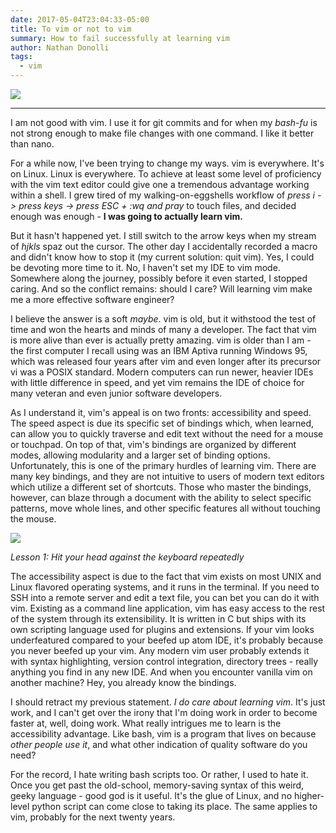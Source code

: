 ```yaml
---
date: 2017-05-04T23:04:33-05:00
title: To vim or not to vim
summary: How to fail successfully at learning vim
author: Nathan Donolli
tags:
  - vim
---
```


![](https://ucarecdn.com/18f71672-5e94-4f74-9cf4-b840507509b0/)

---
I am not good with vim.  I use it for git commits and for when my *bash-fu* is not strong enough to make file changes with one command.  I like it better than nano.

For a while now, I've been trying to change my ways.  vim is everywhere.  It's on Linux.  Linux is everywhere.  To achieve at least some level of proficiency with the vim text editor could give one a tremendous advantage working within a shell.  I grew tired of my walking-on-eggshells workflow of *press i -> press keys -> press ESC + :wq and pray* to touch files, and decided enough was enough - **I was going to actually learn vim.**

But it hasn't happened yet.  I still switch to the arrow keys when my stream of *hjkls* spaz out the cursor.  The other day I accidentally recorded a macro and didn't know how to stop it (my current solution: quit vim). Yes, I could be devoting more time to it.  No, I haven't set my IDE to vim mode.  Somewhere along the journey, possibly before it even started, I stopped caring.  And so the conflict remains: should I care?  Will learning vim make me a more effective software engineer?

I believe the answer is a soft *maybe*.  vim is old, but it withstood the test of time and won the hearts and minds of many a developer.  The fact that vim is more alive than ever is actually pretty amazing.  vim is older than I am - the first computer I recall using was an IBM Aptiva running Windows 95, which was released four years after vim and even longer after its precursor vi was a POSIX standard.  Modern computers can run newer, heavier IDEs with little difference in speed, and yet vim remains the IDE of choice for many veteran and even junior software developers.

As I understand it, vim's appeal is on two fronts: accessibility and speed. The speed aspect is due its specific set of bindings which, when learned, can allow you to quickly traverse and edit text without the need for a mouse or touchpad.  On top of that, vim's bindings are organized by different modes, allowing modularity and a larger set of binding options.  Unfortunately, this is one of the primary hurdles of learning vim.  There are many key bindings, and they are not intuitive to users of modern text editors which utilize a different set of shortcuts.  Those who master the bindings, however, can blaze through a document with the ability to select specific patterns, move whole lines, and other specific features all without touching the mouse.

![](http://www.terminally-incoherent.com/blog/wp-content/uploads/2012/03/vimcheat-640x272.png)

*Lesson 1: Hit your head against the keyboard repeatedly*

The accessibility aspect is due to the fact that vim exists on most UNIX and Linux flavored operating systems, and it runs in the terminal.  If you need to SSH into a remote server and edit a text file, you can bet you can do it with vim.  Existing as a command line application, vim has easy access to the rest of the system through its extensibility.  It is written in C but ships with its own scripting language used for plugins and extensions. If your vim looks underfeatured compared to your beefed up atom IDE, it's probably because you never beefed up your vim.  Any modern vim user probably extends it with syntax highlighting, version control integration, directory trees - really anything you find in any new IDE.  And when you encounter vanilla vim on another machine?  Hey, you already know the bindings.

I should retract my previous statement. *I do care about learning vim*.  It's just work, and I can't get over the irony that I'm doing work in order to become faster at, well, doing work.  What really intrigues me to learn is the accessibility advantage.  Like bash, vim is a program that lives on because *other people use it*, and what other indication of quality software do you need? 

For the record, I hate writing bash scripts too.  Or rather, I used to hate it.  Once you get past the old-school, memory-saving syntax of this weird, geeky language - good god is it useful.  It's the glue of Linux, and no higher-level python script can come close to taking its place.  The same applies to vim, probably for the next twenty years.